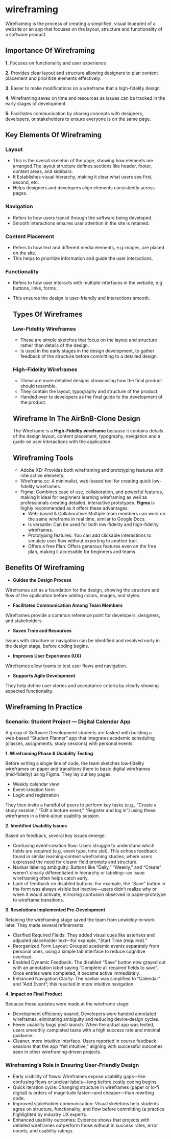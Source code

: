 # wireframing
Wireframing is the process of creating a simplified, visual blueprint of a website or an app that focuses on the layout, structure and functionality of a software product.
## Importance Of Wireframing
**1.** Focuses on functionality and user experience

**2.** Provides clear layout and structure allowing designers to plan content placement and prioritize elements effectively.

**3.** Easier to make modifications on a wireframe that a high-fidelity design

**4.** Wireframing saves on time and resources as issues can be tracked in the early stages of development.

**5.** Facilitates communication by sharing concepts with designers, developers, or stakeholders to ensure everyone is on the same page.
## Key Elements Of Wireframing
### Layout
- This is the overall skeleton of the page, showing how elements are arranged.The layout structure defines sections like header, footer, content areas, and sidebars.
- It Establishes visual hierarchy, making it clear what users see first, second, etc.
- Helps designers and developers align elements consistently across pages.
### Navigation
 - Refers to how users transit through the software being developed.
 - Smooth interactions ensures user attention in the site is retained.
 ### Content Placement
 - Refers to how text and different media elements, e.g images, are placed on the site.
 - This helps to prioritize information and guide the user interactions. 
 ### Functionality
 - Refers to how user interacts with multiple interfaces in the website, e.g buttons, links, forms .
 - This ensures the design is user-friendly and interactions smooth.

   ## Types Of Wireframes
   ### Low-Fidelity Wireframes
   - These are simple sketches that focus on the layout and structure rather than details of the design.
   - Is used in the early stages in the design development, to gather feedback of the structure before committing to a detailed design.
   ### High-Fidelity Wireframes
   - These are more detailed designs showcasing how the final product should resemble.
   - They contain the layout, typography and structure of the product.
   - Handed over to developers as the final guide to the development of the product.
   ##  Wireframe In The AirBnB-Clone Design
   The Wireframe is a **High-Fidelity wireframe** because it contains details of the design layout, content placement, typography, navigation and a guide on user interactions with the application.
   ## Wireframing Tools
   - Adobe XD: Provides both wireframing and prototyping features with interactive elements.
   - Wireframe.cc: A minimalist, web-based tool for creating quick low-fidelity wireframes.
   - Figma: Combines ease of use, collaboration, and powerful features, making it ideal for beginners learning wireframing as well as professionals creating detailed, interactive prototypes.
     **Figma** is highly recommended as it offers these advantages:
     - Web-based & Collaborative: Multiple team members can work on the same wireframe in real time, similar to Google Docs.
     - Is versatile: Can be used for both low-fidelity and high-fidelity wireframes.
     - Prototyping features: You can add clickable interactions to simulate user flow without exporting to another tool.
     - Offers a free Plan: Offers generous features even on the free plan, making it accessible for beginners and teams.
  ## Benefits Of Wireframing
  - **Guides the Design Process**
    
Wireframes act as a foundation for the design, showing the structure and flow of the application before adding colors, images, and styles.
 - **Facilitates Communication Among Team Members**
   
Wireframes provide a common reference point for developers, designers, and stakeholders. 
- **Saves Time and Resources**
  
Issues with structure or navigation can be identified and resolved early in the design stage, before coding begins.
- **Improves User Experience (UX)**
  
Wireframes allow teams to test user flows and navigation.
- **Supports Agile Development**
  
They help define user stories and acceptance criteria by clearly showing expected functionality.
## Wireframing In Practice
### Scenario: Student Project — Digital Calendar App
A group of Software Development students are tasked with building a web‑based “Student Planner” app that integrates academic scheduling (classes, assignments, study sessions) with personal events.

**1. Wireframing Phase & Usability Testing**

Before writing a single line of code, the team sketches low‑fidelity wireframes on paper and transitions them to basic digital wireframes (mid‑fidelity) using Figma. They lay out key pages:
- Weekly calendar view
- Event‑creation form
- Login and registration

They then invite a handful of peers to perform key tasks (e.g., “Create a study session,” “Edit a lecture event,” “Register and log in”) using these wireframes in a think‑aloud usability session.

**2. Identified Usability Issues**

Based on feedback, several key issues emerge:

- Confusing event‑creation flow: Users struggle to understand which fields are required (e.g. event type, time slot). This echoes feedback found in similar learning‑context wireframing studies, where users expressed the need for clearer field prompts and structure.
- Navbar labeling ambiguity: Buttons like “Daily,” “Weekly,” and “Create” weren’t clearly differentiated in hierarchy or labeling—an issue wireframing often helps catch early.
- Lack of feedback on disabled buttons: For example, the “Save” button in the form was always visible but inactive—users didn’t realize why or when it would activate, mirroring confusion observed in paper‑prototype to wireframe transitions.

**3. Resolutions Implemented Pre‑Development**

Retaining the wireframing stage saved the team from unwieldy re‑work later. They made several refinements:
- Clarified Required Fields: They added visual cues like asterisks and adjusted placeholder text—for example, “Start Time (required).”
- Reorganized Form Layout: Grouped academic events separately from personal ones, using a simple tab interface to reduce cognitive overload.
- Enabled Dynamic Feedback: The disabled “Save” button now grayed out with an annotation label saying “Complete all required fields to save”. Once entries were completed, it became active immediately.
- Enhanced Navigation Clarity: The navbar was simplified to “Calendar” and “Add Event”; this resulted in more intuitive navigation.

**4. Impact on Final Product**

Because these updates were made at the wireframe stage:
- Development efficiency soared. Developers were handed annotated wireframes, eliminating ambiguity and reducing dev/re‑design cycles.
- Fewer usability bugs post-launch. When the actual app was tested, users smoothly completed tasks with a high success rate and minimal guidance.
- Cleaner, more intuitive interface. Users reported in course feedback sessions that the app “felt intuitive,” aligning with successful outcomes seen in other wireframing‑driven projects.

### Wireframing’s Role in Ensuring User‑Friendly Design
- Early visibility of flaws: Wireframes expose usability gaps—like confusing flows or unclear labels—long before costly coding begins.
- Quick iteration cycle: Changing structure in wireframes (paper or lo‑fi digital) is orders of magnitude faster—and cheaper—than rewriting code.
- Improved stakeholder communication: Visual skeletons help students agree on structure, functionality, and flow before committing (a practice highlighted by industry UX experts.
- Enhanced usability outcomes: Evidence shows that projects with detailed wireframes outperform those without in success rates, error counts, and usability ratings.
  
   


